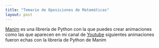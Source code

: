 ```yaml
---
title: "Temario de Oposiciones de Matemáticas"
layout: post
---
```


[Manim][manim] es una librería de Python con la que puedes crear animaciones como las que aparecen en mi canal de [Youtube][youtube]
 siguientes animaciones fueron echas con la librería de Python de Manim 

[manim]:  https://www.manim.community/
[youtube]: https://www.youtube.com/channel/UClzcP9IRduY-bHp_6QRY5QA 




